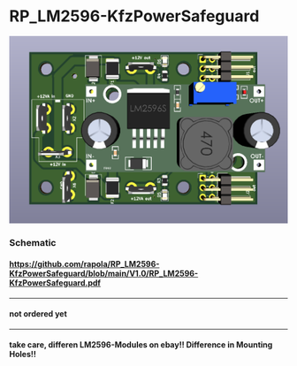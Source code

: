 # RP_LM2596-KfzPowerSafeguard
![Pic of Module](https://github.com/rapola/RP_LM2596-KfzPowerSafeguard/blob/main/V1.0/Pics/RP_LM2596-KfzPowerSafeguard_a.png "Module")
<br>
### Schematic
#### https://github.com/rapola/RP_LM2596-KfzPowerSafeguard/blob/main/V1.0/RP_LM2596-KfzPowerSafeguard.pdf
---
#### not ordered yet
---
#### take care, differen LM2596-Modules on ebay!! Difference in Mounting Holes!!


